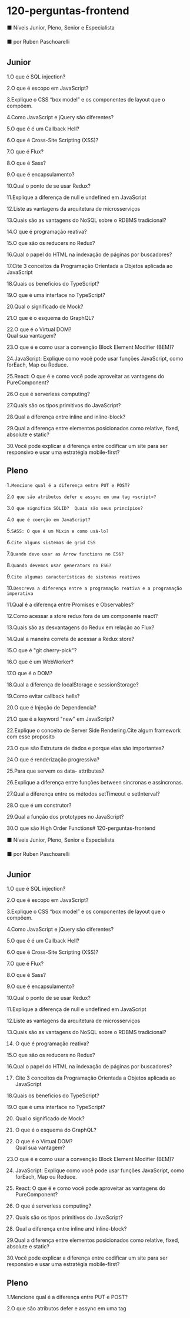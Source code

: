 
# 120-perguntas-frontend

  

⬛ Níveis Junior, Pleno, Senior e Especialista

⬛ por Ruben Paschoarelli

  

## Junior

  

1.O que é SQL injection?<br/>

2.O que é escopo em JavaScript?<br/>

3.Explique o CSS “box model” e os componentes de layout que o compõem.

4.Como JavaScript e jQuery são diferentes?<br/>

5.O que é é um Callback Hell?<br/>

6.O que é Cross-Site Scripting (XSS)?<br/>

7.O que é Flux?<br/>

8.O que é Sass?<br/>

9.O que é encapsulamento?<br/>

10.Qual o ponto de se usar Redux?<br/>

11.Explique a diferença de null e undefined em JavaScript

12.Liste as vantagens da arquitetura de microsserviços

13.Quais são as vantagens do NoSQL sobre o RDBMS tradicional?<br/>

14.O que é programação reativa?<br/>

15.O que são os reducers no Redux?<br/>

16.Qual o papel do HTML na indexação de páginas por buscadores?<br/>

17.Cite 3 conceitos da Programação Orientada a Objetos aplicada ao JavaScript

18.Quais os beneficios do TypeScript?<br/>

19.O que é uma interface no TypeScript?<br/>

20.Qual o significado de Mock?<br/>

21.O que é o esquema do GraphQL?<br/>

22.O que é o Virtual DOM?<br/> Qual sua vantagem?<br/>

23.O que é e como usar a convenção Block Element Modifier (BEM)?<br/>

24.JavaScript: Explique como você pode usar funções JavaScript, como forEach, Map ou Reduce.

25.React: O que é e como você pode aproveitar as vantagens do PureComponent?<br/>

26.O que é serverless computing?<br/>

27.Quais são os tipos primitivos do JavaScript?<br/>

28.Qual a diferença entre inline and inline-block?<br/>

29.Qual a diferença entre elementos posicionados como relative, fixed, absolute e static?<br/>

30.Você pode explicar a diferença entre codificar um site para ser responsivo e usar uma estratégia mobile-first?<br/>

  
  
  

## Pleno

  

1`.Mencione qual é a diferença entre PUT e POST?`<br/>

2.`O que são atributos defer e assync em uma tag <script>?`<br/>

3.`O que significa SOLID?  Quais são seus princípios?`<br/>

4.`O que é coerção em JavaScript?`<br/>

5.`SASS: O que é um Mixin e como usá-lo?`<br/>

6.`Cite alguns sistemas de grid CSS`

7.`Quando devo usar as Arrow functions no ES6?`<br/>

8.`Quando devemos usar generators no ES6?`<br/>

9.`Cite algumas características de sistemas reativos`

10.`Descreva a diferença entre a programação reativa e a programação imperativa`

11.Qual é a diferença entre Promises e Observables?<br/>

12.Como acessar a store redux fora de um componente react?<br/>

13.Quais são as desvantagens do Redux em relação ao Flux?<br/>

14.Qual a maneira correta de acessar a Redux store?<br/>

15.O que é "git cherry-pick"?<br/>

16.O que é um WebWorker?<br/>

17.O que é o DOM?<br/>

18.Qual a diferença de localStorage e sessionStorage?<br/>

19.Como evitar callback hells?<br/>

20.O que é Injeção de Dependencia?<br/>

21.O que é a keyword "new" em JavaScript?<br/>

22.Explique o conceito de Server Side Rendering.Cite algum framework com esse proposito

23.O que são Estrutura de dados e porque elas são importantes?<br/>

24.O que é renderização progressiva?<br/>

25.Para que servem os data- attributes?<br/>

26.Explique a diferença entre funções between sincronas e assíncronas.

27.Qual a diferença entre os métodos setTimeout e setInterval?<br/>

28.O que é um construtor?<br/>

29.Qual a função dos prototypes no JavaScript?<br/>

30.O que são High Order Functions# 120-perguntas-frontend

  

⬛ Níveis Junior, Pleno, Senior e Especialista

⬛ por Ruben Paschoarelli

  

## Junior

  

1.O que é SQL injection?<br/>

2.O que é escopo em JavaScript?<br/>

3.Explique o CSS “box model” e os componentes de layout que o compõem.

4.Como JavaScript e jQuery são diferentes?<br/>

5.O que é é um Callback Hell?<br/>

6.O que é Cross-Site Scripting (XSS)?<br/>

7.O que é Flux?<br/>

8.O que é Sass?<br/>

9.O que é encapsulamento?<br/>

10.Qual o ponto de se usar Redux?<br/>

11.Explique a diferença de null e undefined em JavaScript

12.Liste as vantagens da arquitetura de microsserviços

13.Quais são as vantagens do NoSQL sobre o RDBMS tradicional?<br/>

14. O que é programação reativa?<br/>

15.O que são os reducers no Redux?<br/>

16.Qual o papel do HTML na indexação de páginas por buscadores?<br/>

17. Cite 3 conceitos da Programação Orientada a Objetos aplicada ao JavaScript

18.Quais os beneficios do TypeScript?<br/>

19.O que é uma interface no TypeScript?<br/>

20. Qual o significado de Mock?<br/>

21. O que é o esquema do GraphQL?<br/>

22. O que é o Virtual DOM?<br/> Qual sua vantagem?<br/>

23.O que é e como usar a convenção Block Element Modifier (BEM)?<br/>

24. JavaScript: Explique como você pode usar funções JavaScript, como forEach, Map ou Reduce.

25. React: O que é e como você pode aproveitar as vantagens do PureComponent?<br/>

26. O que é serverless computing?<br/>

27. Quais são os tipos primitivos do JavaScript?<br/>

28. Qual a diferença entre inline and inline-block?<br/>

29.Qual a diferença entre elementos posicionados como relative, fixed, absolute e static?<br/>

30.Você pode explicar a diferença entre codificar um site para ser responsivo e usar uma estratégia mobile-first?<br/>

  
  
  

## Pleno

  

1.Mencione qual é a diferença entre PUT e POST?<br/>

2.O que são atributos defer e assync em uma tag <script>? <br/>

3.O que significa SOLID?<br/> Quais são seus princípios?<br/>

4.O que é coerção em JavaScript?<br/>

5.SASS: O que é um Mixin e como usá-lo?<br/>

6.Cite alguns sistemas de grid CSS

7.Quando devo usar as Arrow functions no ES6?<br/>

8.Quando devemos usar generators no ES6?<br/>

9.Cite algumas características de sistemas reativos

10.Descreva a diferença entre a programação reativa e a programação imperativa

11.Qual é a diferença entre Promises e Observables?<br/>

12.Como acessar a store redux fora de um componente react?<br/>

13.Quais são as desvantagens do Redux em relação ao Flux?<br/>

14.Qual a maneira correta de acessar a Redux store?<br/>

15.O que é "git cherry-pick"?<br/>

16.O que é um WebWorker?<br/>

17.O que é o DOM?<br/>

18.Qual a diferença de localStorage e sessionStorage?<br/>

19.Como evitar callback hells?<br/>

20. O que é Injeção de Dependencia?<br/>

21. O que é a keyword "new" em JavaScript?<br/>

22. Explique o conceito de Server Side Rendering. Cite algum framework com esse proposito

23. O que são Estrutura de dados e porque elas são importantes?<br/>

24.O que é renderização progressiva?<br/>

25. Para que servem os data- attributes?<br/>

26. Explique a diferença entre funções between sincronas e assíncronas.

27. Qual a diferença entre os métodos setTimeout e setInterval?<br/>

28. O que é um construtor?<br/>

29. Qual a função dos prototypes no JavaScript?<br/>

30. O que são High Order Functions?<br/>

  

## Senior

1.O que é “closure” no javascript?<br/> Cite um exemplo?<br/>

2.Imperativo vs Funcional vs Programação Reativa. Explique

3.Você pode explicar o que “git reset” faz ?<br/>

4.Qual a diferença de Interface e Type no TypeScript?<br/>

5.O que é teste de unidade, teste de integração e quais são as diferenças entre eles?<br/>

6. O que é uma arvore de busca binária?<br/>

7. O que é o Shadow DOM e qual seu uso?<br/>

8. Qual a diferença entre os métodos apply. call e bind?<br/>

9. O que descreve o algoritmo de Big O Notation?<br/>

10. O que é o conceito de Immutabilidade?<br/>

11. Quais são boas práticas de Clean Code?<br/>

12. O que é o "HEAD" no Git?<br/>

13. Quais são as diferenças entre continuous integration, continuous delivery, and continuous deployment?<br/>

14. Explique um caso de uso do Docker

15. O que é o React Hooks?<br/>

16. Como você abordaria a correção de problemas de estilo específicos do navegador?<br/>

17. Angular: O que são lifecycle hooks para componentes e diretivas?<br/>

18. Explique o conceito de Lazy Loading

19. Quando se usar uma classe abstrata?<br/>

20. Explique o conceito de encapsulamento de dados

21. React: O que são fragments?<br/>

22. Porque você criaria classes estáticas?<br/>

23. Explique o CORS e como isso pode afetar um website.

24. Cite algumas vulnerabilidades de REST APIS

25. O que é JWT?<br/> Como implementar?<br/> Quais são as alternativas?<br/>

26. O que é Styled Components?<br/> Cite Alternativas

27. Dê exemplos de bibliotecas CSS in JS e suas vantagens e desvantagens

28. Dê exemplos de Convenções de código de JavaScript

29. Quais as vantagens e desvantagens de programação funcional vs orientada a objetos?<br/>

30. O que é o two-way data binding e o one-way data flow, e qual sua diferença?<br/>

  
  

## Expert

1.Cite algumas práticas recomendadas para um melhor design de API RESTful

2.Programação Reativa: Explique Message-Driven vs Event-Driven

3.Qual o modelo mental do redux-saga?<br/>

4.Quando se usa "git rebase" ao invés de "git merge"?<br/>

5.O que são webcomponents?<br/>

6.O que é ARIA?<br/>

7. O que é um Hash Table?<br/>

8. O que é o WebAssembly?<br/>

9. Angular: compliação Just-in-Time (JiT) vs Ahead-of-Time (AoT).Explique a diferença.

10. Qual a vantagem do incremental DOM sobre o virtual DOM?<br/>

11. OOP: Qual a diferença entre um mixin e uma herança?<br/>

12. Como estilizar um elemento que está após o elemento selecionado?<br/>

13. Explique como 'this' funciona no JavaScript

14. Cite outros frameworks que fazem o mesmo que o React,Angular e Vue

15. Qual dos dois é mais seguro, JWT ou OAuth2?<br/>

16. Como o V8 compila o código JavaScript?<br/>

17. O que é WCAG?<br/> Quais as diferenças de compliance A, AA, and AAA?<br/>

18. O que é CSS BEM?<br/> Cite outros exemplos de Arquitetura CSS

19. Quais os prós e contras de arquiteturas monolíticas vs microserviços?<br/>

20. Qual o problema com o nesting do Sass?<br/> De algum exemplo.

21. Fale as principais diferenças entre UX e UI Design

22. O que é caching?<br/>

23. Qual é o proposito do metodo OPTIONS em webservices RESTful?<br/>

24. Quais ferramentas você usaria para encontrar um bug de performance em seu código?<br/>

25. Explique a diferença entre layout, painting and compositing.

26. O que é domain pre-fetching e como ajuda com performance?<br/>

27. O que é CDN e quais os benefícios de usar uma?<br/>

28 JS: O que é Currying?<br/> Dê um exemplo de aplicação

29. ES6: Async-Await x Yield/Next Generator, cite exemplos e diferenças

30 JS: O que é o "use strict";?<br/> Quais vantagens e desvantagens?<br/>
